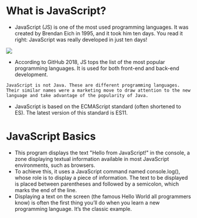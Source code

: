 # What is JavaScript?
- JavaScript (JS) is one of the most used programming languages. It was created by Brendan Eich in 1995, and it took him ten days. You read it right: JavaScript was really developed in just ten days!


<img src = "https://ucarecdn.com/541cca3b-6668-401c-9e88-ed9ed42a61a3/" class="center" >




- According to GitHub 2018, JS tops the list of the most popular programming languages. It is used for both front-end and back-end development.

```
JavaScript is not Java. These are different programming languages. Their similar names were a marketing move to draw attention to the new language and take advantage of the popularity of Java.
```
- JavaScript is based on the ECMAScript standard (often shortened to ES). The latest version of this standard is ES11.





# JavaScript Basics
 - This program displays the text "Hello from JavaScript!" in the console, a zone displaying textual information available in most JavaScript environments, such as browsers.
 -  To achieve this, it uses a JavaScript command named console.log(), whose role is to display a piece of information. The text to be displayed is placed between parentheses and followed by a semicolon, which marks the end of the line.
  - Displaying a text on the screen (the famous Hello World all programmers know) is often the first thing you’ll do when you learn a new programming language. It’s the classic example. 


